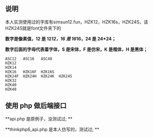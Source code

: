 ## 说明
本人实测使用过的字库有simsun12.fun，HZK12，HZK16s，HZK24S，该HZK24S就是font文件夹下的

**数字是像素值，12 是 12*12，16 是 16*16，24 是 24*24；**

**数字后面的字母代表着字体，S 是宋体，F 是仿宋，K 是楷体，H 是黑体；**

```
ASC12	ASC16 	ASC48
HZK12
HZK14
HZK16	HZK16F 	HZK16S
HZK24F	HZK24H	HZK24K	HZK24S
HZK32
HZK40
HZK48
```
## 使用 php 做后端接口

**api.php 是原例子，没测试过; **

**thinkphp6_api.php 是本人仿写的，测试过; **
